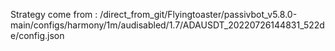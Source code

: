 Strategy come from : /direct_from_git/Flyingtoaster/passivbot_v5.8.0-main/configs/harmony/1m/audisabled/1.7/ADAUSDT_20220726144831_522de/config.json